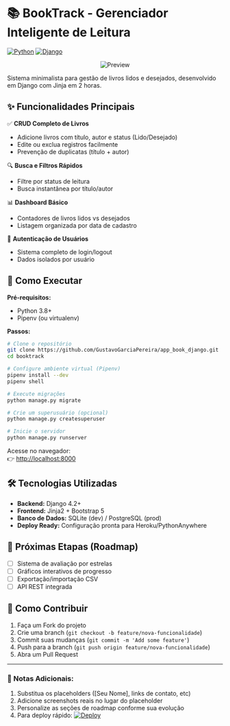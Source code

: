 
# 📚 BookTrack - Gerenciador Inteligente de Leitura

[![Python](https://img.shields.io/badge/Python-3.8%2B-blue)](https://python.org)
[![Django](https://img.shields.io/badge/Django-4.2%2B-green)](https://www.djangoproject.com)
<div align="center">
  <img src="https://via.placeholder.com/800x400.png?text=BookTrack+Interface" alt="Preview">
</div>

Sistema minimalista para gestão de livros lidos e desejados, desenvolvido em Django com Jinja em 2 horas.

## ✨ Funcionalidades Principais

✅ **CRUD Completo de Livros**  
- Adicione livros com título, autor e status (Lido/Desejado)
- Edite ou exclua registros facilmente
- Prevenção de duplicatas (título + autor)

🔍 **Busca e Filtros Rápidos**  
- Filtre por status de leitura
- Busca instantânea por título/autor

📊 **Dashboard Básico**  
- Contadores de livros lidos vs desejados
- Listagem organizada por data de cadastro

🔐 **Autenticação de Usuários**  
- Sistema completo de login/logout
- Dados isolados por usuário

## 🚀 Como Executar

**Pré-requisitos:**
- Python 3.8+
- Pipenv (ou virtualenv)

**Passos:**
```bash
# Clone o repositório
git clone https://github.com/GustavoGarciaPereira/app_book_django.git
cd booktrack

# Configure ambiente virtual (Pipenv)
pipenv install --dev
pipenv shell

# Execute migrações
python manage.py migrate

# Crie um superusuário (opcional)
python manage.py createsuperuser

# Inicie o servidor
python manage.py runserver
```

Acesse no navegador:  
👉 [http://localhost:8000](http://localhost:8000)

## 🛠 Tecnologias Utilizadas

- **Backend:** Django 4.2+
- **Frontend:** Jinja2 + Bootstrap 5
- **Banco de Dados:** SQLite (dev) / PostgreSQL (prod)
- **Deploy Ready:** Configuração pronta para Heroku/PythonAnywhere

## 📌 Próximas Etapas (Roadmap)

- [ ] Sistema de avaliação por estrelas
- [ ] Gráficos interativos de progresso
- [ ] Exportação/importação CSV
- [ ] API REST integrada

## 🤝 Como Contribuir

1. Faça um Fork do projeto
2. Crie uma branch (`git checkout -b feature/nova-funcionalidade`)
3. Commit suas mudanças (`git commit -m 'Add some feature'`)
4. Push para a branch (`git push origin feature/nova-funcionalidade`)
5. Abra um Pull Request

---

### 📝 Notas Adicionais:
1. Substitua os placeholders ([Seu Nome], links de contato, etc)
2. Adicione screenshots reais no lugar do placeholder
3. Personalize as seções de roadmap conforme sua evolução
4. Para deploy rápido: [![Deploy](https://www.herokucdn.com/deploy/button.svg)](https://heroku.com/deploy)

